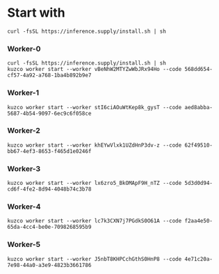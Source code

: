 # Start with
```
curl -fsSL https://inference.supply/install.sh | sh
```


### Worker-0
```
curl -fsSL https://inference.supply/install.sh | sh
kuzco worker start --worker vBeNhW2MTYZwWbJRx94Ho --code 568dd654-cf57-4a92-a768-1ba4b892b9e7
```

### Worker-1
```
kuzco worker start --worker stI6ciAOuWtKep8k_gysT --code aed8abba-5687-4b54-9097-6ec9c6f058ce
```

### Worker-2
```
kuzco worker start --worker khEYwVlxk1UZdHnP3dv-z --code 62f49510-bb67-4ef3-8653-f465d1e0246f
```

### Worker-3
```
kuzco worker start --worker lx6zro5_BkOMApF9H_nTZ --code 5d3d0d94-cd6f-4fe2-8d94-4048b74c3b78
```

### Worker-4
```
kuzco worker start --worker lc7k3CXN7j7PGdkS0O61A --code f2aa4e50-65da-4cc4-be0e-7098268595b9
```

### Worker-5
```
kuzco worker start --worker J5nbT8KHPCchGthS0HnP8 --code 4e71c20a-7e98-44a0-a3e9-4823b3661786
```
